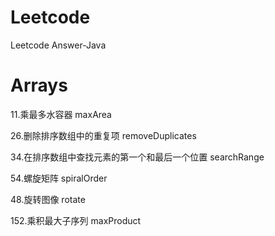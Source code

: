 # Leetcode
Leetcode Answer-Java

# Arrays

11.乘最多水容器     maxArea

26.删除排序数组中的重复项     removeDuplicates

34.在排序数组中查找元素的第一个和最后一个位置   searchRange

54.螺旋矩阵  spiralOrder

48.旋转图像        rotate

152.乘积最大子序列      maxProduct
